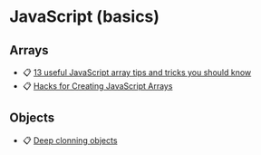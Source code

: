 # JavaScript (basics)

## Arrays

- 📋 [13 useful JavaScript array tips and tricks you should know](https://dev.to/duomly/13-useful-javascript-array-tips-and-tricks-you-should-know-2jfo)
- 📋 [Hacks for Creating JavaScript Arrays](https://www.freecodecamp.org/news/https-medium-com-gladchinda-hacks-for-creating-javascript-arrays-a1b80cb372b/)

## Objects

- 📋 [Deep clonning objects](https://blog.logrocket.com/methods-for-deep-cloning-objects-in-javascript/)
